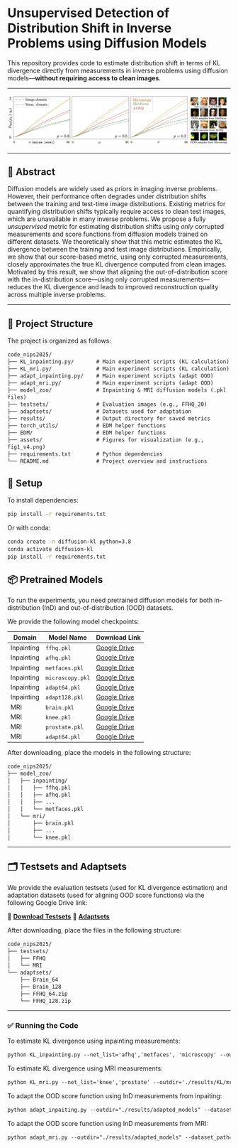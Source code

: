 # Unsupervised Detection of Distribution Shift in Inverse Problems using Diffusion Models

This repository provides code to estimate distribution shift in terms of KL divergence directly from measurements in inverse problems using diffusion models—**without requiring access to clean images**.

---

![KL divergence plot](./assets/fig1_v4.png)

---

## 📝 Abstract

Diffusion models are widely used as priors in imaging inverse problems. However, their performance often degrades under distribution shifts between the training and test-time image distributions. Existing metrics for quantifying distribution shifts typically require access to clean test images, which are unavailable in many inverse problems.
We propose a fully _unsupervised_ metric for estimating distribution shifts using _only_ corrupted measurements and score functions from diffusion models trained on different datasets. We theoretically show that this metric estimates the KL divergence between the training and test image distributions. Empirically, we show that our score-based metric, using only corrupted measurements, closely approximates the true KL divergence computed from clean images. Motivated by this result, we show that aligning the out-of-distribution score with the in-distribution score—using only corrupted measurements—reduces the KL divergence and leads to improved reconstruction quality across multiple inverse problems.

---

## 📁 Project Structure


The project is organized as follows:

```text
code_nips2025/
├── KL_inpainting.py/       # Main experiment scripts (KL calculation)
├── KL_mri.py/              # Main experiment scripts (KL calculation)
├── adapt_inpainting.py/    # Main experiment scripts (adapt OOD)
├── adapt_mri.py/           # Main experiment scripts (adapt OOD)
├── model_zoo/              # Inpainting & MRI diffusion models (.pkl files)
├── testsets/               # Evaluation images (e.g., FFHQ_20)
├── adaptsets/              # Datasets used for adaptation
├── results/                # Output directory for saved metrics
├── torch_utils/            # EDM helper functions
├── EDM/                    # EDM helper functions
├── assets/                 # Figures for visualization (e.g., fig1_v4.png)
├── requirements.txt        # Python dependencies
└── README.md               # Project overview and instructions
```

## 🔧 Setup

To install dependencies:

```bash
pip install -r requirements.txt
```
Or with conda:
```bash
conda create -n diffusion-kl python=3.8
conda activate diffusion-kl
pip install -r requirements.txt
```

## 📦 Pretrained Models

To run the experiments, you need pretrained diffusion models for both in-distribution (InD) and out-of-distribution (OOD) datasets.

We provide the following model checkpoints:

| Domain       | Model Name       | Download Link                                     |
|--------------|------------------|---------------------------------------------------|
| Inpainting   | `ffhq.pkl`       | [Google Drive](https://drive.google.com/drive/folders/1oDmEtW6AUsLeaHQi_6SolmlZ4-kt1KbM?usp=share_link) |
| Inpainting   | `afhq.pkl`       | [Google Drive](https://drive.google.com/drive/folders/1oDmEtW6AUsLeaHQi_6SolmlZ4-kt1KbM?usp=share_link) |
| Inpainting   | `metfaces.pkl`   | [Google Drive](https://drive.google.com/drive/folders/1oDmEtW6AUsLeaHQi_6SolmlZ4-kt1KbM?usp=share_link) |
| Inpainting   | `microscopy.pkl` | [Google Drive](https://drive.google.com/drive/folders/1oDmEtW6AUsLeaHQi_6SolmlZ4-kt1KbM?usp=share_link) |
| Inpainting   | `adapt64.pkl`    | [Google Drive](https://drive.google.com/drive/folders/1oDmEtW6AUsLeaHQi_6SolmlZ4-kt1KbM?usp=share_link) |
| Inpainting   | `adapt128.pkl`   | [Google Drive](https://drive.google.com/drive/folders/1oDmEtW6AUsLeaHQi_6SolmlZ4-kt1KbM?usp=share_link) |
| MRI          | `brain.pkl`      | [Google Drive](https://drive.google.com/drive/folders/1oDmEtW6AUsLeaHQi_6SolmlZ4-kt1KbM?usp=share_link) |
| MRI          | `knee.pkl`       | [Google Drive](https://drive.google.com/drive/folders/1oDmEtW6AUsLeaHQi_6SolmlZ4-kt1KbM?usp=share_link) |
| MRI          | `prostate.pkl`   | [Google Drive](https://drive.google.com/drive/folders/1oDmEtW6AUsLeaHQi_6SolmlZ4-kt1KbM?usp=share_link) |
| MRI          | `adapt64.pkl`    | [Google Drive](https://drive.google.com/drive/folders/1oDmEtW6AUsLeaHQi_6SolmlZ4-kt1KbM?usp=share_link) |

After downloading, place the models in the following structure:
```text
code_nips2025/
├── model_zoo/
│   ├── inpainting/
│   │   ├── ffhq.pkl
│   │   ├── afhq.pkl
│   │   ├── ...
│   │   └── metfaces.pkl
│   └── mri/
│       ├── brain.pkl
│       ├── ...
│       └── knee.pkl
```
---
## 🗂️ Testsets and Adaptsets

We provide the evaluation testsets (used for KL divergence estimation) and adaptation datasets (used for aligning OOD score functions) via the following Google Drive link:

📎 **[Download Testsets](https://drive.google.com/drive/folders/1NKn0dM6P6A240e5xgFVFNvIVBn5OXCze?usp=share_link)**
📎 **[Adaptsets](https://drive.google.com/drive/folders/1THaDKvZozCITe_xS6Fz66zTaZia7izIX?usp=share_link)**

After downloading, place the files in the following structure:
```text
code_nips2025/
├── testsets/
│   ├── FFHQ
│   └── MRI
└── adaptsets/
    ├── Brain_64
    ├── Brain_128
    ├── FFHQ_64.zip
    └── FFHQ_128.zip
```
---
### ✅  **Running the Code**

To estimate KL divergence using inpainting measurements:

```markdown
python KL_inpainting.py --net_list='afhq','metfaces', 'microscopy' --outdir='./results/KL/inpainting' --dataset_path='./testsets/FFHQ/FFHQ_20' --img_size=64 --patch=16 --prob=0.5 --ifnoise=True --meas_noise=0.1
```
To estimate KL divergence using MRI measurements:

```markdown
python KL_mri.py --net_list='knee','prostate' --outdir='./results/KL/mri' --dataset_path='./testsets/MRI/Brain_20' --img_size=320 --acceleration=4 --ifnoise=True --meas_noise=0.1
```
To adapt the OOD score function using InD measurements from inpaiting: 

```markdown
python adapt_inpaiting.py --outdir="./results/adapted_models" --dataset_path='./adaptsets/FFHQ_64.zip' --img_size=64 --inpaint_prob=0.2 --inpaint_patch=16 --transfer='./model_zoo/inpaiting/afhq.pkl'
```

To adapt the OOD score function using InD measurements from MRI: 

```markdown
python adapt_mri.py --outdir="./results/adapted_models" --dataset_path='./adaptsets/Brain_64' --img_size=320 --acceleration=4 --transfer='./model_zoo/mri/prostate.pkl'
```
